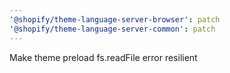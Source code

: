 ```yaml
---
'@shopify/theme-language-server-browser': patch
'@shopify/theme-language-server-common': patch
---
```


Make theme preload fs.readFile error resilient

